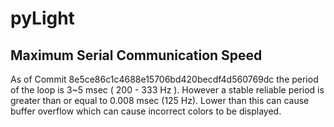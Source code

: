 # pyLight


## Maximum Serial Communication Speed
As of Commit 8e5ce86c1c4688e15706bd420becdf4d560769dc
the period of the loop is 3~5 msec ( 200 - 333 Hz ). However a stable reliable 
period is greater than or equal to 0.008 msec (125 Hz). Lower than this can 
cause buffer overflow which can cause incorrect colors to be displayed.

